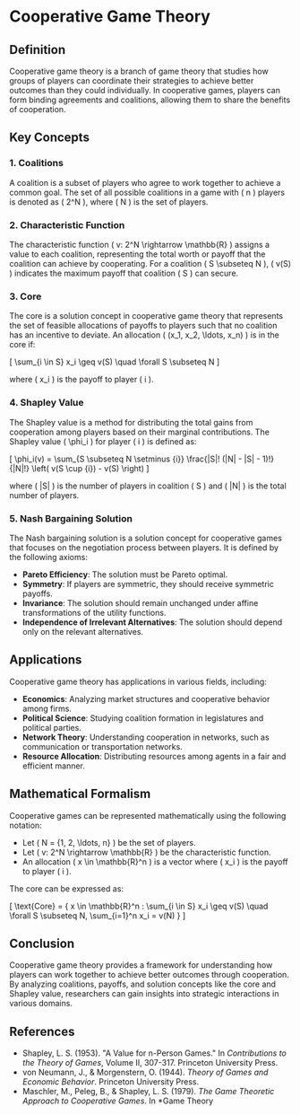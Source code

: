 
# Cooperative Game Theory

## Definition
Cooperative game theory is a branch of game theory that studies how groups of players can coordinate their strategies to achieve better outcomes than they could individually. In cooperative games, players can form binding agreements and coalitions, allowing them to share the benefits of cooperation.

## Key Concepts

### 1. **Coalitions**
A coalition is a subset of players who agree to work together to achieve a common goal. The set of all possible coalitions in a game with \( n \) players is denoted as \( 2^N \), where \( N \) is the set of players.

### 2. **Characteristic Function**
The characteristic function \( v: 2^N \rightarrow \mathbb{R} \) assigns a value to each coalition, representing the total worth or payoff that the coalition can achieve by cooperating. For a coalition \( S \subseteq N \), \( v(S) \) indicates the maximum payoff that coalition \( S \) can secure.

### 3. **Core**
The core is a solution concept in cooperative game theory that represents the set of feasible allocations of payoffs to players such that no coalition has an incentive to deviate. An allocation \( (x_1, x_2, \ldots, x_n) \) is in the core if:

\[
\sum_{i \in S} x_i \geq v(S) \quad \forall S \subseteq N
\]

where \( x_i \) is the payoff to player \( i \).

### 4. **Shapley Value**
The Shapley value is a method for distributing the total gains from cooperation among players based on their marginal contributions. The Shapley value \( \phi_i \) for player \( i \) is defined as:

\[
\phi_i(v) = \sum_{S \subseteq N \setminus \{i\}} \frac{|S|! (|N| - |S| - 1)!}{|N|!} \left( v(S \cup \{i\}) - v(S) \right)
\]

where \( |S| \) is the number of players in coalition \( S \) and \( |N| \) is the total number of players.

### 5. **Nash Bargaining Solution**
The Nash bargaining solution is a solution concept for cooperative games that focuses on the negotiation process between players. It is defined by the following axioms:
- **Pareto Efficiency**: The solution must be Pareto optimal.
- **Symmetry**: If players are symmetric, they should receive symmetric payoffs.
- **Invariance**: The solution should remain unchanged under affine transformations of the utility functions.
- **Independence of Irrelevant Alternatives**: The solution should depend only on the relevant alternatives.

## Applications
Cooperative game theory has applications in various fields, including:
- **Economics**: Analyzing market structures and cooperative behavior among firms.
- **Political Science**: Studying coalition formation in legislatures and political parties.
- **Network Theory**: Understanding cooperation in networks, such as communication or transportation networks.
- **Resource Allocation**: Distributing resources among agents in a fair and efficient manner.

## Mathematical Formalism
Cooperative games can be represented mathematically using the following notation:
- Let \( N = \{1, 2, \ldots, n\} \) be the set of players.
- Let \( v: 2^N \rightarrow \mathbb{R} \) be the characteristic function.
- An allocation \( x \in \mathbb{R}^n \) is a vector where \( x_i \) is the payoff to player \( i \).

The core can be expressed as:

\[
\text{Core} = \{ x \in \mathbb{R}^n : \sum_{i \in S} x_i \geq v(S) \quad \forall S \subseteq N, \sum_{i=1}^n x_i = v(N) \}
\]

## Conclusion
Cooperative game theory provides a framework for understanding how players can work together to achieve better outcomes through cooperation. By analyzing coalitions, payoffs, and solution concepts like the core and Shapley value, researchers can gain insights into strategic interactions in various domains.

## References
- Shapley, L. S. (1953). "A Value for n-Person Games." In *Contributions to the Theory of Games*, Volume II, 307-317. Princeton University Press.
- von Neumann, J., & Morgenstern, O. (1944). *Theory of Games and Economic Behavior*. Princeton University Press.
- Maschler, M., Peleg, B., & Shapley, L. S. (1979). *The Game Theoretic Approach to Cooperative Games*. In *Game Theory